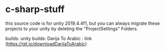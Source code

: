 # c-sharp-stuff
this source code is for unity 2019.4.4f1, but you can always migrate these projects to your unity by deleting the "ProjectSettings" Folders.

builds: unity builds: Darija To Arabic : link (https://git.io/downloadDarijaToArabic)
